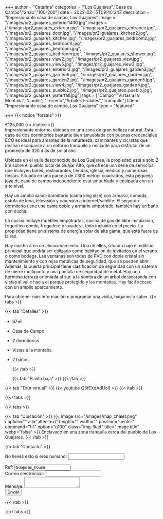 +++
author = "Catarina"
categories = ["Los Guajares","Casa de Campo","2hab","100-200"]
date = 2022-02-15T09:40:24Z
description = "Impresionante casa de campo, Los Guajares"
image = "/images/pr2_guajares_exterior1400.jpg"
images = ["/images/pr2_guajares_exterior.jpg", "/images/pr2_guajares_entrance.jpg", "/images/pr2_guajares_door.jpg", "/images/pr2_guajares_kitchen2.jpg", "/images/pr2_guajares_kitchen.jpg", "/images/pr2_guajares_bedroom2.jpg", "/images/pr2_guajares_bedroom1.jpg", "/images/pr2_guajares_bedroom.jpg", "/images/pr2_guajares_bathroom.jpg", "/images/pr2_guajares_shower.jpg", "/images/pr2_guajares_view2.jpg", "/images/pr2_guajares_view.jpg", "/images/pr2_guajares_view5.jpg", "/images/pr2_guajares_view3.jpg", "/images/pr2_guajares_exterior2.jpg", "/images/pr2_guajares_garden3.jpg", "/images/pr2_guajares_garden6.jpg", "/images/pr2_guajares_garden.jpg", "/images/pr2_guajares_garden2.jpg", "/images/pr2_guajares_garden5.jpg", "/images/pr2_guajares_view4.jpg", "/images/pr2_guajares_garden4.jpg", "/images/pr2_guajares_pueblo2.jpg", "/images/pr2_guajares_pueblo.jpg", "/images/pr2_guajares_waterfall.jpg"]
tags = ["Campo","Vistas a la Montaña", "Jardín", "Terreno","Árboles Frutales","Tranquilo"]
title = "Impresionante casa de campo, Los Guajares"
type = "featured"

+++
{{< notice "forsale" >}}

€125,000 {{< /notice >}}  
Impresionante entorno, ubicado en una zona de gran belleza natural. Esta casa de dos dormitorios bastante bien amueblada con buenas credenciales ECO es ideal para amantes de la naturaleza, caminantes y ciclistas que desean escaparse a un entorno tranquilo y relajante para disfrutar de un promedio de 320 días de sol al año.

Ubicada en el valle desconocido de Los Guajares, la propiedad está a solo 2 km sobre el pueblo local de Guajar Alto, que ofrece una serie de servicios que incluyen bares, restaurantes, tiendas, iglesia, médico y numerosas fiestas. Situada en una parcela de 7.300 metros cuadrados, esta pequeña joya de casa de campo independiente está amueblada y equipada con un alto nivel.

Hay un amplio salón-dormitorio (cama king size) con armario, cómoda, estufa de leña, televisión y conexión a internet/satélite. El segundo dormitorio tiene una cama doble y armario empotrado, también hay un baño con ducha.

La cocina incluye muebles empotrados, cocina de gas de libre instalación, frigorífico combi, fregadero y lavadora, todo incluido en el precio. La propiedad tiene un sistema de energía solar de alta gama, que está fuera de la red.

Hay mucha área de almacenamiento. Uno de ellos, situado bajo el edificio principal que podría ser utilizado como habitación de invitados en el verano o como bodega. Las ventanas son todas de PVC con doble cristal sin mantenimiento y con rejas metálicas de seguridad, que se pueden abrir. Además, la puerta principal tiene clasificación de seguridad con un sistema de cierre multipunto y una pantalla de seguridad de metal. Hay una hermosa terraza orientada al sur, a la sombra de un árbol de jacaranda con vistas al valle hacia el parque protegido y las montañas. Hay fácil acceso con un amplio aparcamiento.

Para obtener más información o programar una visita, háganoslo saber.
{{< tabs >}}

{{< tab "Detalles" >}}

* 67&#x33A1;
* Casa de Campo
* 2 dormitorios
* Vistas a la montaña
* 2 baños

  {{< /tab >}}

  {{< tab "Planta baja" >}}  {{< /tab >}}

{{< tab "Tour virtual" >}} {{< youtube Q5fEXdAdUo0 >}} {{< /tab >}}

{{</ tabs >}}

{{< tabs >}}

{{< tab "Ubicación" >}} {{< image src="/images/map_chalet.png" caption="" alt="alter-text" height="" width="" position="center" command="fill" option="q100" class="img-fluid" title="image title" webp="false" >}} Enclavado en una zona tranquila cerca del pueblo de Los Guajares. {{< /tab >}}

{{< tab "Contacto" >}} <form name="propertyContact" method="POST" netlify-honeypot="bot-field" data-netlify="true">
<div class="form-group">
<p class="d-none"><label>No llenes esto si eres humano: <input name="bot-field" /></label></p>
</div>
<div class="form-group">
<label>Ref: <input name="property-ref" class="form-control" value="Guajares_house" readonly/></label>
</div>
<div class="form-group">
<label>Correo electrónico: <input type="text" class="form-control" name="email" /></label>
</div>
<div class="form-group">
<label>Mensaje: </label> <textarea name="message" class="form-control"></textarea>
</div>
<button type="submit" class="btn btn-primary">Enviar</button>
</form> {{< /tab >}}

{{</ tabs >}}